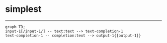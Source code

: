 # simplest
---

```mermaid
graph TD;
input-1[/input-1/] -- text:text --> text-completion-1
text-completion-1 -- completion:text --> output-1{{output-1}}
```